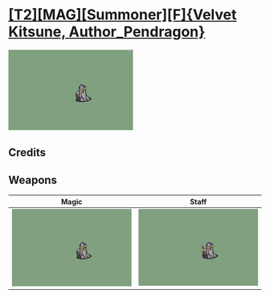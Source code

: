 # [\[T2\]\[MAG\]\[Summoner\]\[F\]{Velvet Kitsune, Author_Pendragon}](./%5BT2%5D%5BMAG%5D%5BSummoner%5D%5BF%5D%7BVelvet%20Kitsune,%20Author_Pendragon%7D)

<img src="./6.%20Magic/Magic_000.png" alt="[T2][MAG][Summoner][F]{Velvet Kitsune, Author_Pendragon} standing" />

## Credits



## Weapons


|Magic |Staff |
|  :---: | :---: |
| <img alt="Magic animation" src="./6.%20Magic/Magic.gif" /> | <img alt="Staff animation" src="./7.%20Staff/Staff.gif" /> |
